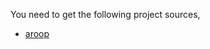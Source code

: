 
You need to get the following project sources,

- [aroop](https://github.com/kamanashisroy/aroop)



